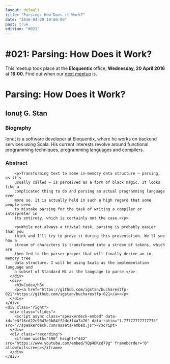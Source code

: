 ```yaml
---
layout: default
title: "Parsing: How Does it Work?"
date: "2016-04-20 19:00:00"
past: true
edition: "#021"
---
```


<div class="description">
  <h1><span class="edition-number">#021</span>: Parsing: How Does it Work?</h1>
  <p>This meetup took place at the <strong>Eloquentix</strong> office,
    <strong>Wednesday, 20 April 2016</strong> at <strong>19:00</strong>.
    Find out when our <a href="/next">next meetup</a> is.</p>
</div>

<div class="clear-fix"></div>

<div class="presentation">
  <h1>Parsing: How Does it Work?</h1>
  <div class="details">
    <div class="left">
      <div class="biography">
        <h2 class="speaker">Ionuț G. Stan</h2>
        <h3>Biography</h3>
        <p>Ionuț is a software developer at Eloquentix, where he works on backend
        services using Scala. His current interests revolve around functional
        programming techniques, programming languages and compilers.</p>
      </div>
      <div class="abstract">
        <h3>Abstract</h3>

        <p>Transforming text to some in-memory data structure — parsing, as it's
        usually called — is perceived as a form of black magic. It looks like a
        complicated thing to do and parsing an actual programming language even
        more so. It is actually held in such a high regard that some people seem
        to mistake parsing for the task of writing a compiler or interpreter in
        its entirety, which is certainly not the case.</p>

        <p>While not always a trivial task, parsing is probably easier than you
        think and I'll try to prove it during this presentation. We'll see how a
        stream of characters is transformed into a stream of tokens, which are
        then fed to the parser proper that will finally derive an in-memory tree
        data structure. I will be using Scala as the implementation language and
        a subset of Standard ML as the language to parse.</p>
      </div>
      <div>
        <h3>Code</h3>
        <p><a href="https://github.com/igstan/bucharestfp-021">https://github.com/igstan/bucharestfp-021</a></p>
      </div>
    </div>
    <div class="right">
      <div class="slides">
        <script async class="speakerdeck-embed" data-id="e8f16cd22c9847e3b84ff2dc3f4a7a76" data-ratio="1.77777777777778" src="//speakerdeck.com/assets/embed.js"></script>
      </div>
      <div class="recording">
        <iframe width="590" height="442" src="https://www.youtube.com/embed/YQp4DKcd79g" frameborder="0" allowfullscreen></iframe>
      </div>
    </div>
  </div>
</div>
